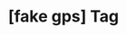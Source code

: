 ---
article_id: 0
description: List of articles under [fake gps] tag.
image: http://huntingbears.com.ve/static/img/site/mstile-310x310.png
layout: tag
slug: fake-gps
title: '[fake gps] Tag'
---